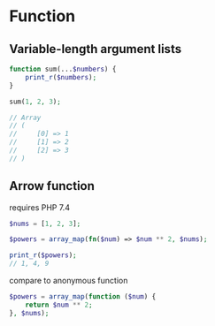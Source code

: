 # Function

## Variable-length argument lists

```php
function sum(...$numbers) {
    print_r($numbers);
}

sum(1, 2, 3);

// Array
// (
//     [0] => 1
//     [1] => 2
//     [2] => 3
// )
```

## Arrow function

requires PHP 7.4

```php
$nums = [1, 2, 3];

$powers = array_map(fn($num) => $num ** 2, $nums);

print_r($powers);
// 1, 4, 9
```

compare to anonymous function

```php
$powers = array_map(function ($num) {
    return $num ** 2;
}, $nums);
```
